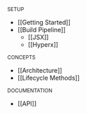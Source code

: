 <sub>SETUP</sub>
* [[Getting Started]]
* [[Build Pipeline]]
  * [[JSX]]
  * [[Hyperx]]

<sub>CONCEPTS</sub>
* [[Architecture]]
* [[Lifecycle Methods]]

<sub>DOCUMENTATION</sub>
* [[API]]

